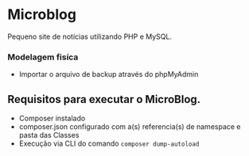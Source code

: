 # Microblog
 
Pequeno site de notícias utilizando PHP e MySQL. 

### Modelagem fisíca

- Importar o arquivo de backup através do phpMyAdmin

## Requisitos para executar o MicroBlog.

- Composer instalado
- composer.json configurado com a(s) referencia(s) de namespace e pasta das Classes
- Execução via CLI do comando `composer dump-autoload`

